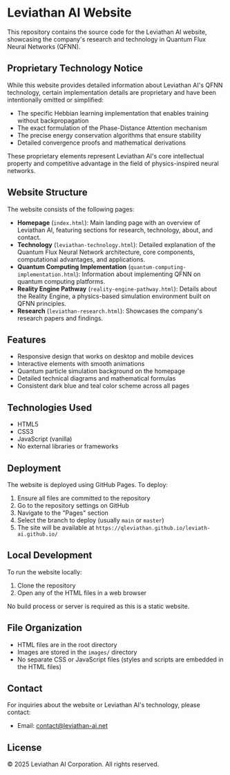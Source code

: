 # Leviathan AI Website

This repository contains the source code for the Leviathan AI website, showcasing the company's research and technology in Quantum Flux Neural Networks (QFNN).

## Proprietary Technology Notice

While this website provides detailed information about Leviathan AI's QFNN technology, certain implementation details are proprietary and have been intentionally omitted or simplified:

- The specific Hebbian learning implementation that enables training without backpropagation
- The exact formulation of the Phase-Distance Attention mechanism
- The precise energy conservation algorithms that ensure stability
- Detailed convergence proofs and mathematical derivations

These proprietary elements represent Leviathan AI's core intellectual property and competitive advantage in the field of physics-inspired neural networks.

## Website Structure

The website consists of the following pages:

- **Homepage** (`index.html`): Main landing page with an overview of Leviathan AI, featuring sections for research, technology, about, and contact.
- **Technology** (`leviathan-technology.html`): Detailed explanation of the Quantum Flux Neural Network architecture, core components, computational advantages, and applications.
- **Quantum Computing Implementation** (`quantum-computing-implementation.html`): Information about implementing QFNN on quantum computing platforms.
- **Reality Engine Pathway** (`reality-engine-pathway.html`): Details about the Reality Engine, a physics-based simulation environment built on QFNN principles.
- **Research** (`leviathan-research.html`): Showcases the company's research papers and findings.

## Features

- Responsive design that works on desktop and mobile devices
- Interactive elements with smooth animations
- Quantum particle simulation background on the homepage
- Detailed technical diagrams and mathematical formulas
- Consistent dark blue and teal color scheme across all pages

## Technologies Used

- HTML5
- CSS3
- JavaScript (vanilla)
- No external libraries or frameworks

## Deployment

The website is deployed using GitHub Pages. To deploy:

1. Ensure all files are committed to the repository
2. Go to the repository settings on GitHub
3. Navigate to the "Pages" section
4. Select the branch to deploy (usually `main` or `master`)
5. The site will be available at `https://qleviathan.github.io/leviath-ai.github.io/`

## Local Development

To run the website locally:

1. Clone the repository
2. Open any of the HTML files in a web browser

No build process or server is required as this is a static website.

## File Organization

- HTML files are in the root directory
- Images are stored in the `images/` directory
- No separate CSS or JavaScript files (styles and scripts are embedded in the HTML files)

## Contact

For inquiries about the website or Leviathan AI's technology, please contact:
- Email: contact@leviathan-ai.net

## License

© 2025 Leviathan AI Corporation. All rights reserved.
